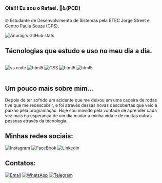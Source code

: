 ### Olá!!! Eu sou o Rafael. 👋♿(PCD)
🤓 Estudante de Desenvolvimento de Sistemas pela ETEC Jorge Street e Centro Paula Souza (CPS).



![Anurag's GitHub stats](https://github-readme-stats.vercel.app/api?username=RafaelOliverSan&show_icons=true&theme=radical)


## Técnologias que estudo e uso no meu dia a dia.

<div style= "display: inline_block"><br/e>
 <img alingn="center" alt="vs code" src="https://img.shields.io/badge/Visual_Studio-5C2D91?style=for-the-badge&logo=visual%20studio&logoColor=white">
 <img alingn="center" alt="html5" src="https://img.shields.io/badge/HTML5-E34F26?style=for-the-badge&logo=html5&logoColor=white">
 <img alingn="center" alt="CSS" src="https://img.shields.io/badge/CSS3-1572B6?style=for-the-badge&logo=css3&logoColor=white">
 <img alingn="center" alt="html5" src="https://img.shields.io/badge/Java-ED8B00?style=for-the-badge&logo=openjdk&logoColor=white">
 <img alingn="center" alt="html5" src="https://img.shields.io/badge/JavaScript-F7DF1E?style=for-the-badge&logo=javascript&logoColor=black">
</div><br/>

## Um pouco mais sobre mim...

Depois de ter sofrido um acidente que me deixou em uma cadeira de rodas tive que me redescobrir, e foi através dessas novas descobertas que veio a paixão pela programação. Hoje sou movido pela vontade de aprender cada vez mais na esperança de um dia mudar a minha vida e de muitas outras pessoas através da técnologia.<br/>

## Minhas redes sociais:

[![Instagram](https://img.shields.io/badge/Instagram-E4405F?style=for-the-badge&logo=instagram&logoColor=white)](https://www.instagram.com/rafaeloliversan/)
[![FaceBook](https://img.shields.io/badge/Facebook-1877F2?style=for-the-badge&logo=facebook&logoColor=white)](https://www.facebook.com/RafaOliversan/)
[![Linkedin](https://img.shields.io/badge/LinkedIn-0077B5?style=for-the-badge&logo=linkedin&logoColor=white)](https://www.linkedin.com/in/rafael-oliveira-do-santos-11aa08287/)

## Contatos:
[![Email](https://img.shields.io/badge/Gmail-D14836?style=for-the-badge&logo=gmail&logoColor=white)](mailto:rafael.oliversan2@gmail.com)
[![WhatsApp](https://img.shields.io/badge/WhatsApp-25D366?style=for-the-badge&logo=whatsapp&logoColor=white)](https://wa.me/qr/NV4GDE6DPWIOB1 )
[![Telegram](https://img.shields.io/badge/Telegram-2CA5E0?style=for-the-badge&logo=telegram&logoColor=white)](https://t.me/+5511962564106 )


